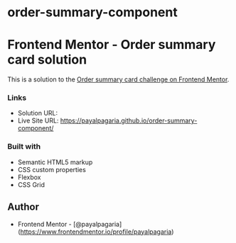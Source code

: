# order-summary-component
# Frontend Mentor - Order summary card solution

This is a solution to the [Order summary card challenge on Frontend Mentor](https://www.frontendmentor.io/challenges/order-summary-component-QlPmajDUj). 


### Links

- Solution URL: 
- Live Site URL: https://payalpagaria.github.io/order-summary-component/


### Built with

- Semantic HTML5 markup
- CSS custom properties
- Flexbox
- CSS Grid


## Author

- Frontend Mentor - [@payalpagaria] (https://www.frontendmentor.io/profile/payalpagaria)
